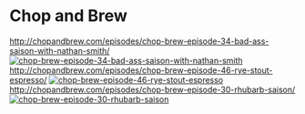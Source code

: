 <!-- TITLE: Videos --> 


# Chop and Brew
http://chopandbrew.com/episodes/chop-brew-episode-34-bad-ass-saison-with-nathan-smith/
[![chop-brew-episode-34-bad-ass-saison-with-nathan-smith](http://img.youtube.com/vi/YOUTUBE_VIDEO_ID_HERE/0.jpg)](http://chopandbrew.com/episodes/chop-brew-episode-34-bad-ass-saison-with-nathan-smith/)
http://chopandbrew.com/episodes/chop-brew-episode-46-rye-stout-espresso/
[![chop-brew-episode-46-rye-stout-espresso](http://img.youtube.com/vi/YOUTUBE_VIDEO_ID_HERE/0.jpg)](http://chopandbrew.com/episodes/chop-brew-episode-46-rye-stout-espresso/)
http://chopandbrew.com/episodes/chop-brew-episode-30-rhubarb-saison/
[![chop-brew-episode-30-rhubarb-saison](http://img.youtube.com/vi/YOUTUBE_VIDEO_ID_HERE/0.jpg)](http://chopandbrew.com/episodes/chop-brew-episode-30-rhubarb-saison/)
